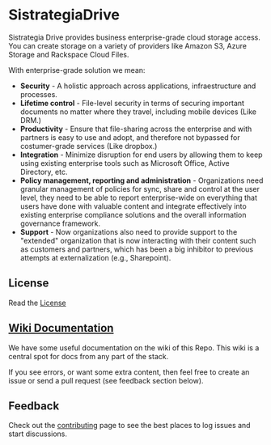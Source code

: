 SistrategiaDrive
==================
Sistrategia Drive provides business enterprise-grade cloud storage access. You can create storage on a variety of providers like Amazon S3, Azure Storage and Rackspace Cloud Files.

With enterprise-grade solution we mean:

* **Security** - A holistic approach across applications, infraestructure and processes.
* **Lifetime control** - File-level security in terms of securing important documents no matter where they travel, including mobile devices (Like DRM.)
* **Productivity** - Ensure that file-sharing across the enterprise and with partners is easy to use and adopt, and therefore not bypassed for costumer-grade services (Like dropbox.)
* **Integration** - Minimize disruption for end users by allowing them to keep using existing enterprise tools such as Microsoft Office, Active Directory, etc.
* **Policy management, reporting and administration** - Organizations need granular management of policies for sync, share and control at the user level, they need to be able to report enterprise-wide on everything that users have done with valuable content and integrate effectively into existing enterprise compliance solutions and the overall information governance framework.
* **Support** - Now organizations also need to provide support to the "extended" organization that is now interacting with their content such as customers and partners, which has been a big inhibitor to previous attempts at externalization (e.g., Sharepoint). 

## License
Read the [License](./LICENSE)

## [Wiki Documentation](https://github.com/Sistrategia/SistrategiaDrive/wiki)
We have some useful documentation on the wiki of this Repo. This wiki is a central spot for docs from any part of the stack.

If you see errors, or want some extra content, then feel free to create an issue or send a pull request (see feedback section below).

## Feedback

Check out the [contributing](CONTRIBUTING.md) page to see the best places to log issues and start discussions.